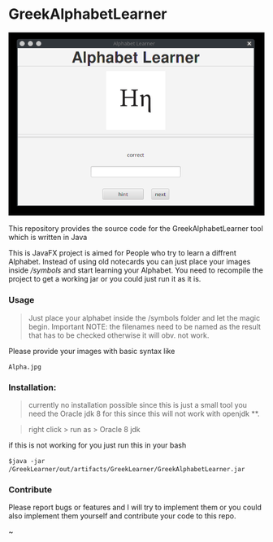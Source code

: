 # GreekAlphabetLearner

<p align="center">
  <img src="https://github.com/daehruoydeef/GreekAlphabetLearner/blob/master/GreekLearner/out/useful.gif" />
</p>

This repository provides the source code for the GreekAlphabetLearner tool which is written in Java

This is JavaFX project is aimed for People who try to learn a diffrent Alphabet. Instead of using old notecards you can just place your images inside _/symbols_ and start learning your Alphabet. You need to recompile the project to get a working jar or you could just run it as it is.


### Usage
> Just place your alphabet inside the /symbols folder and let the magic begin.
Important NOTE: the filenames need to be named as the result that has to be checked otherwise it will obv. not work.

Please provide your images with basic syntax like 

    Alpha.jpg


### Installation:
> currently no installation possible since this is just a small tool
you need the Oracle jdk 8 for this since this will not work with openjdk **.

> right click > run as > Oracle 8 jdk 

if this is not working for you just run this in your bash

    $java -jar /GreekLearner/out/artifacts/GreekLearner/GreekAlphabetLearner.jar


### Contribute

Please report bugs or features and I will try to implement them or you could also implement them yourself and contribute your code to this repo.


~                     

